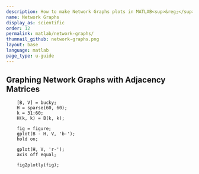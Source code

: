 ```yaml
---
description: How to make Network Graphs plots in MATLAB<sup>&reg;</sup> with Plotly.
name: Network Graphs
display_as: scientific
order: 12
permalink: matlab/network-graphs/
thumnail_github: network-graphs.png
layout: base
language: matlab
page_type: u-guide
---
```



## Graphing Network Graphs with Adjacency Matrices


```{matlab}
    [B, V] = bucky;
    H = sparse(60, 60);
    k = 31:60;
    H(k, k) = B(k, k);
    
    fig = figure;
    gplot(B - H, V, 'b-');
    hold on;
    
    gplot(H, V, 'r-');
    axis off equal;
    
    fig2plotly(fig);
```

<!--------------------- EXAMPLE BREAK ------------------------->